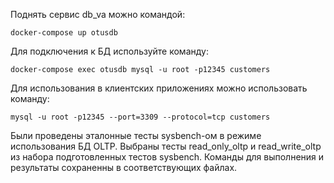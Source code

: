Поднять сервис db_va можно командой:

`docker-compose up otusdb`

Для подключения к БД используйте команду:

`docker-compose exec otusdb mysql -u root -p12345 customers`

Для использования в клиентских приложениях можно использовать команду:

`mysql -u root -p12345 --port=3309 --protocol=tcp customers`

Были проведены эталонные тесты sysbench-ом  в режиме использования БД OLTP.
Выбраны тесты read_only_oltp и read_write_oltp из набора подготовленных тестов sysbench.
Команды для выполнения и результаты сохраненны в соответствующих файлах. 
